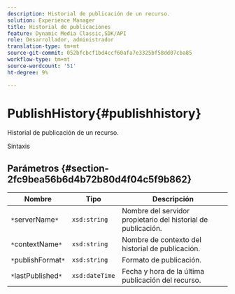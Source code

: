 ```yaml
---
description: Historial de publicación de un recurso.
solution: Experience Manager
title: Historial de publicaciones
feature: Dynamic Media Classic,SDK/API
role: Desarrollador, administrador
translation-type: tm+mt
source-git-commit: 052bfcbcf1bd4ccf60afa7e3325bf58dd07cba85
workflow-type: tm+mt
source-wordcount: '51'
ht-degree: 9%

---
```



# PublishHistory{#publishhistory}

Historial de publicación de un recurso.

Sintaxis

## Parámetros {#section-2fc9bea56b6d4b72b80d4f04c5f9b862}

| Nombre | Tipo | Descripción |
|---|---|---|
| `*`serverName`*` | `xsd:string` | Nombre del servidor propietario del historial de publicación. |
| `*`contextName`*` | `xsd:string` | Nombre de contexto del historial de publicación. |
| `*`publishFormat`*` | `xsd:string` | Formato de publicación. |
| `*`lastPublished`*` | `xsd:dateTime` | Fecha y hora de la última publicación del recurso. |

